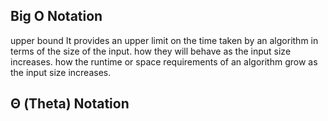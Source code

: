 ## Big O Notation

upper bound
It provides an upper limit on the time taken by an algorithm in terms of the size of the input.
how they will behave as the input size increases.
how the runtime or space requirements of an algorithm grow as the input size increases.


## Θ (Theta) Notation








